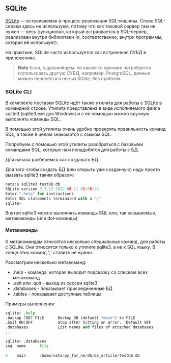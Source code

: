 ## SQLite
[SQLite](http://xgu.ru/wiki/SQLite) — встраиваемая в процесс реализация SQL-машины. Слово SQL-сервер здесь не используем, потому что как таковой сервер там не нужен — весь функционал, который встраивается в SQL-сервер, реализован внутри библиотеки (и, соответственно, внутри программы, которая её использует).

На практике, SQLite часто используется как встроенная СУБД в приложениях.


> **Note** Если, в дальнейшем, по какой-то причине потребуется использовать другую СУБД, например, PostgreSQL, данные можно перенести в нее из SQlite, без проблем.

### SQLite CLI
В комплекте поставки SQLite идёт также утилита для работы с SQLite в командной строке. Утилита представлена в виде исполняемого файла sqlite3 (sqlite3.exe для Windows) и с ее помощью можно вручную выполнять команды SQL.

В помощью этой утилиты очень удобно проверять правильность команд SQL, а также в целом знакомится с языком SQL.

Попробуем с помощью этой утилиты разобраться с базовыми командами SQL, которые нам понадобятся для работы с БД.

Для начала разберемся как создавать БД.

Для того чтобы создать БД (или открыть уже созданную) надо просто вызвать sqlite3 таким образом:
```python
nata:$ sqlite3 testDB.db
SQLite version 3.7.13 2012-06-11 02:05:22
Enter ".help" for instructions
Enter SQL statements terminated with a ";"
sqlite> 
```

Внутри sqlite3 можно выполнять команды SQL или, так называемые, метакоманды (или dot-команды).

#### Метакоманды
К метакомандам относятся несколько специальных команд, для работы с SQLite. Они относятся только к утилите sqlite3, а не к SQL языку. В конце этих команд ';' ставить не нужно.

Рассмотрим несколько метакоманд:
* .help - команда, которая выводит подсказку со списком всех метакоманд
* .exit или .quit - выход из сессии sqlite3
* .databases - показывает присоединенные БД
* .tables - показывает доступные таблицы

Примеры выполнения:
```python
sqlite> .help
.backup ?DB? FILE      Backup DB (default "main") to FILE
.bail ON|OFF           Stop after hitting an error.  Default OFF
.databases             List names and files of attached databases
...

sqlite> .databases
seq  name      file                                   
---  --------  ----------------------------------
0    main      /home/nata/py_for_ne/db/db_article/testDB.db              
```
